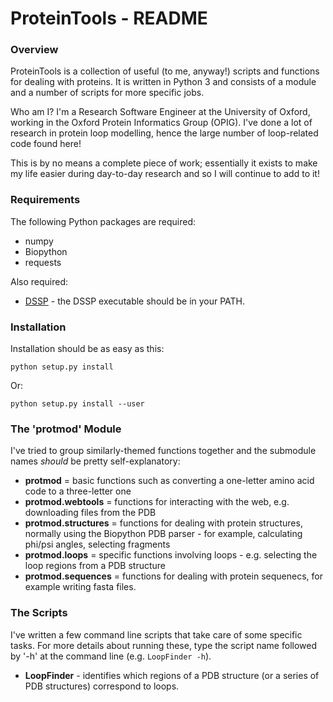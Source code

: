# ProteinTools - README

### Overview

ProteinTools is a collection of useful (to me, anyway!) scripts and functions for dealing with proteins. It is written in Python 3 and consists of a module and a number of scripts for more specific jobs.

Who am I? I'm a Research Software Engineer at the University of Oxford, working in the Oxford Protein Informatics Group (OPIG). I've done a lot of research in protein loop modelling, hence the large number of loop-related code found here!

This is by no means a complete piece of work; essentially it exists to make my life easier during day-to-day research and so I will continue to add to it!

### Requirements

The following Python packages are required:
  - numpy
  - Biopython
  - requests

Also required:
  - [DSSP](https://github.com/cmbi/dssp) - the DSSP executable should be in your PATH.


### Installation

Installation should be as easy as this:

`python setup.py install`

Or:

`python setup.py install --user`


### The 'protmod' Module

I've tried to group similarly-themed functions together and the submodule names *should* be pretty self-explanatory:

  - **protmod** = basic functions such as converting a one-letter amino acid code to a three-letter one
  - **protmod.webtools** = functions for interacting with the web, e.g. downloading files from the PDB
  - **protmod.structures** = functions for dealing with protein structures, normally using the Biopython PDB parser - for example, calculating phi/psi angles, selecting fragments
  - **protmod.loops** = specific functions involving loops - e.g. selecting the loop regions from a PDB structure
  - **protmod.sequences** = functions for dealing with protein sequenecs, for example writing fasta files.


### The Scripts

I've written a few command line scripts that take care of some specific tasks. For more details about running these, type the script name followed by '-h' at the command line (e.g. `LoopFinder -h`).

  - **LoopFinder** - identifies which regions of a PDB structure (or a series of PDB structures) correspond to loops.
